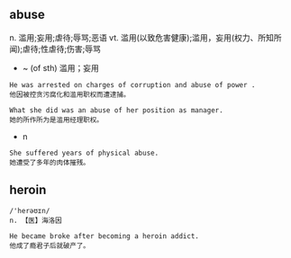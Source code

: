 ## abuse
n. 滥用;妄用;虐待;辱骂;恶语
vt. 滥用(以致危害健康);滥用，妄用(权力、所知所闻);虐待;性虐待;伤害;辱骂
-  ~ (of sth)
滥用；妄用
```
He was arrested on charges of corruption and abuse of power .
他因被控贪污腐化和滥用职权而遭逮捕。

What she did was an abuse of her position as manager.
她的所作所为是滥用经理职权。
```
- n 
```
She suffered years of physical abuse.
她遭受了多年的肉体摧残。
```

## heroin
```
/'herəʊɪn/
n. 【医】海洛因

He became broke after becoming a heroin addict.
他成了瘾君子后就破产了。
```
